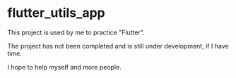 # flutter_utils_app
This project is used by me to practice "Flutter".

The project has not been completed and is still under development, if I have time.

I hope to help myself and more people.

